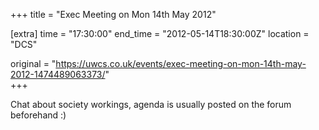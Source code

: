 +++
title = "Exec Meeting on Mon 14th May 2012"

[extra]
time = "17:30:00"
end_time = "2012-05-14T18:30:00Z"
location = "DCS"

original = "https://uwcs.co.uk/events/exec-meeting-on-mon-14th-may-2012-1474489063373/"    
+++

Chat about society workings, agenda is usually posted on the forum beforehand :)

